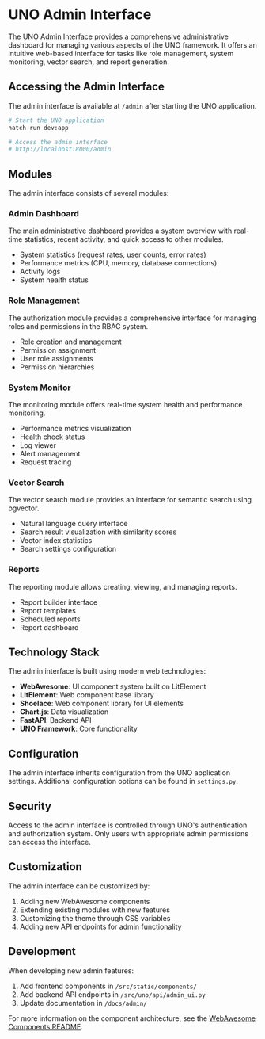 # UNO Admin Interface

The UNO Admin Interface provides a comprehensive administrative dashboard for managing various aspects of the UNO framework. It offers an intuitive web-based interface for tasks like role management, system monitoring, vector search, and report generation.

## Accessing the Admin Interface

The admin interface is available at `/admin` after starting the UNO application.

```bash
# Start the UNO application
hatch run dev:app

# Access the admin interface
# http://localhost:8000/admin
```

## Modules

The admin interface consists of several modules:

### Admin Dashboard

The main administrative dashboard provides a system overview with real-time statistics, recent activity, and quick access to other modules.

- System statistics (request rates, user counts, error rates)
- Performance metrics (CPU, memory, database connections)
- Activity logs
- System health status

### Role Management

The authorization module provides a comprehensive interface for managing roles and permissions in the RBAC system.

- Role creation and management
- Permission assignment
- User role assignments
- Permission hierarchies

### System Monitor

The monitoring module offers real-time system health and performance monitoring.

- Performance metrics visualization
- Health check status
- Log viewer
- Alert management
- Request tracing

### Vector Search

The vector search module provides an interface for semantic search using pgvector.

- Natural language query interface
- Search result visualization with similarity scores
- Vector index statistics
- Search settings configuration

### Reports

The reporting module allows creating, viewing, and managing reports.

- Report builder interface
- Report templates
- Scheduled reports
- Report dashboard

## Technology Stack

The admin interface is built using modern web technologies:

- **WebAwesome**: UI component system built on LitElement
- **LitElement**: Web component base library
- **Shoelace**: Web component library for UI elements
- **Chart.js**: Data visualization
- **FastAPI**: Backend API
- **UNO Framework**: Core functionality

## Configuration

The admin interface inherits configuration from the UNO application settings. Additional configuration options can be found in `settings.py`.

## Security

Access to the admin interface is controlled through UNO's authentication and authorization system. Only users with appropriate admin permissions can access the interface.

## Customization

The admin interface can be customized by:

1. Adding new WebAwesome components
2. Extending existing modules with new features
3. Customizing the theme through CSS variables
4. Adding new API endpoints for admin functionality

## Development

When developing new admin features:

1. Add frontend components in `/src/static/components/`
2. Add backend API endpoints in `/src/uno/api/admin_ui.py`
3. Update documentation in `/docs/admin/`

For more information on the component architecture, see the [WebAwesome Components README](../developer_tools/images/README.md).